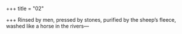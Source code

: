 +++
title = "02"

+++
Rinsed by men, pressed by stones, purified by the sheep’s fleece,  
washed like a horse in the rivers—  